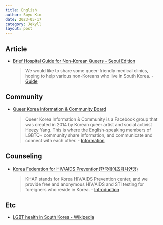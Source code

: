 ```yaml
---
title: English
author: Soyu Kim
date: 2023-05-17
category: Jekyll
layout: post
---
```


Article
----
* [Brief Hospital Guide for Non-Korean Queers - Seoul Edition](https://www.lgbtnewskorea.com/en/post/inclusivehospitals-2)
  > We would like to share some queer-friendly medical clinics, hoping to help various non-Koreans who live in South Korea. - [Guide](https://www.lgbtnewskorea.com/en/post/inclusivehospitals-2)

Community
----

* [Queer Korea Information & Community Board](https://www.facebook.com/groups/559595980828306)
  > Queer Korea Information & Community is a Facebook group that was created in 2014 by Korean queer artist and social activist Heezy Yang. This is where the English-speaking members of LGBTQ+ community share information, and communicate and connect with each other. - [Information](https://www.facebook.com/groups/559595980828306)

Counseling
----

* [Korea Federation for HIV/AIDS Prevention(한국에이즈퇴치연맹)](https://www.khap.org/)
  > KHAP stands for Korea HIV/AIDS Prevention center, and we provide free and anonymous HIV/AIDS and STI testing for foreigners who reside in Korea. - [Introduction](https://www.khap.org/sub/sub01_01.php)

Etc
----
* [LGBT health in South Korea - Wikipedia](https://en.wikipedia.org/wiki/LGBT_health_in_South_Korea)
